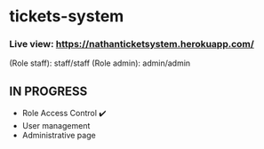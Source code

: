 # tickets-system
### Live view: https://nathanticketsystem.herokuapp.com/
(Role staff): staff/staff
(Role admin): admin/admin

## IN PROGRESS
- Role Access Control ✔️
- User management
- Administrative page
